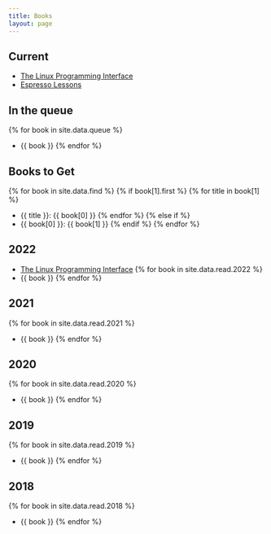 ```yaml
---
title: Books
layout: page
---
```

## Current
- [The Linux Programming Interface](/2022/03/29/unix-programming-interface.html)
- [Espresso Lessons](/2022/04/23/Espreso-Lessons.html)

## In the queue
{% for book in site.data.queue %}
  - {{ book }}
{% endfor %}


## Books to Get
{% for book in site.data.find %}
    {% if book[1].first %}
        {% for title in book[1] %}
- {{ title }}: {{ book[0] }}
        {% endfor %}
    {% else if %}
- {{ book[0] }}: {{ book[1] }}
    {% endif %}
{% endfor %}

## 2022
  - [The Linux Programming Interface](/2022/03/29/unix-programming-interface.html)
{% for book in site.data.read.2022 %}
  - {{ book }}
{% endfor %}

## 2021
{% for book in site.data.read.2021 %}
  - {{ book }}
{% endfor %}

## 2020
{% for book in site.data.read.2020 %}
  - {{ book }}
{% endfor %}

## 2019
{% for book in site.data.read.2019 %}
  - {{ book }}
{% endfor %}

## 2018
{% for book in site.data.read.2018 %}
  - {{ book }}
{% endfor %}
